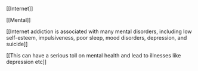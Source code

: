 [[Internet]]

[[Mental]]

[[Internet addiction is associated with many mental disorders, including low self-esteem, impulsiveness, poor sleep, mood disorders, depression, and suicide]]

[[This can have a serious toll on mental health and lead to illnesses like depression etc]]

